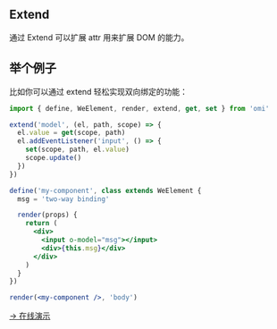 ## Extend

通过 Extend 可以扩展 attr 用来扩展 DOM 的能力。


## 举个例子

比如你可以通过 extend 轻松实现双向绑定的功能：

```jsx
import { define, WeElement, render, extend, get, set } from 'omi'

extend('model', (el, path, scope) => {
  el.value = get(scope, path)
  el.addEventListener('input', () => {
    set(scope, path, el.value)
    scope.update()
  })
})

define('my-component', class extends WeElement {
  msg = 'two-way binding'

  render(props) {
    return (
      <div>
        <input o-model="msg"></input>
        <div>{this.msg}</div>
      </div>
    )
  }
})

render(<my-component />, 'body')
```

[→ 在线演示](https://codepen.io/omijs/pen/aeLYjx)